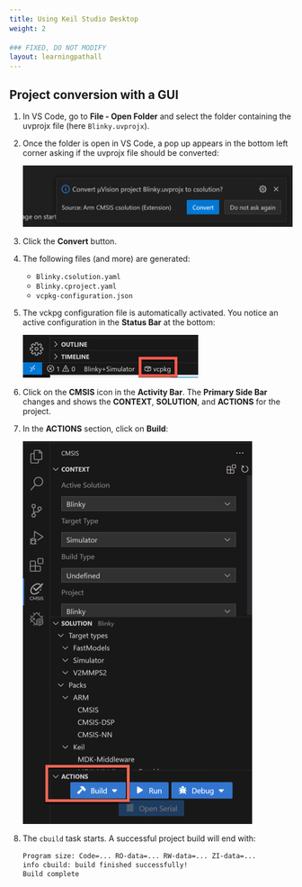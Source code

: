 ```yaml
---
title: Using Keil Studio Desktop
weight: 2

### FIXED, DO NOT MODIFY
layout: learningpathall
---
```


## Project conversion with a GUI 

1. In VS Code, go to **File - Open Folder** and select the folder containing the uvprojx file (here `Blinky.uvprojx`).

1. Once the folder is open in VS Code, a pop up appears in the bottom left corner asking if the uvprojx file should be converted:

   ![Convert project](./convert_project.png)

1. Click the **Convert** button.

1. The following files (and more) are generated:
   - `Blinky.csolution.yaml`
   - `Blinky.cproject.yaml`
   - `vcpkg-configuration.json`

1. The vckpg configuration file is automatically activated. You notice an active configuration in the **Status Bar** at the bottom:

   ![vcpkg activated](./vcpkg-activated.png)

1. Click on the **CMSIS** icon in the **Activity Bar**. The **Primary Side Bar** changes and shows the **CONTEXT**, **SOLUTION**, and **ACTIONS** for the project.

1. In the **ACTIONS** section, click on **Build**:

   ![CMSIS build](./cmsis-build.png)

1. The `cbuild` task starts. A successful project build will end with:

   ```output
   Program size: Code=... RO-data=... RW-data=... ZI-data=...
   info cbuild: build finished successfully!
   Build complete
   ```
